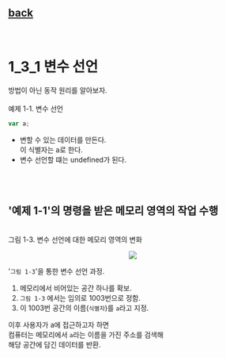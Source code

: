 ## [back](../../../README.md)

<br>

# 1_3_1 변수 선언

방법이 아닌 동작 원리를 알아보자.
<br>
<br>
예제 1-1. 변수 선언

```jsx
var a;
```

- 변할 수 있는 데이터를 만든다.
  <br>이 식별자는 a로 한다.
- 변수 선언할 떄는 undefined가 된다.

<br>
<br>

## '예제 1-1'의 명령을 받은 메모리 영역의 작업 수행

<br>
그림 1-3. 변수 선언에 대한 메모리 영역의 변화

<p align="center">
  <img src="./../image/variable_memory_1-3.jpeg">
</p>

'`그림 1-3`'을 통한 변수 선언 과정.

1. 메모리에서 비어있는 공간 하나를 확보.
2. `그림 1-3` 에서는 임의로 1003번으로 정함.
3. 이 1003번 공간의 이름(`식별자`)를 `a`라고 지정.

이후 사용자가 a에 접근하고자 하면<br>
컴퓨터는 메모리에서 `a`라는 이름을 가진 주소를 검색해<br>
해당 공간에 담긴 데이터를 반환.
